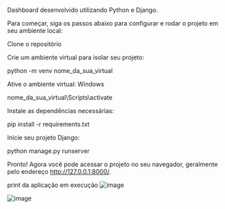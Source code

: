 Dashboard desenvolvido utilizando Python e Django.

Para começar, siga os passos abaixo para configurar e rodar o projeto em seu ambiente local:

Clone o repositório

Crie um ambiente virtual para isolar seu projeto:

python -m venv nome_da_sua_virtual

Ative o ambiente virtual: Windows

nome_da_sua_virtual\Scripts\activate

Instale as dependências necessárias:

pip install -r requirements.txt

Inicie seu projeto Django:

python manage.py runserver

Pronto! Agora você pode acessar o projeto no seu navegador, geralmente pelo endereço http://127.0.0.1:8000/.

print da aplicação em execução
![image](https://github.com/user-attachments/assets/52d6f52a-714c-4aef-bb90-c487ccde80df)

![image](https://github.com/user-attachments/assets/8df0d607-6352-4cf8-8cab-76aade2c0d98)
